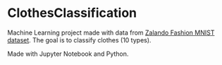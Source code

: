 # ClothesClassification

Machine Learning project made with data from [Zalando Fashion MNIST dataset](https://www.kaggle.com/zalando-research/fashionmnist). The goal is to classify clothes (10 types).

Made with Jupyter Notebook and Python.
